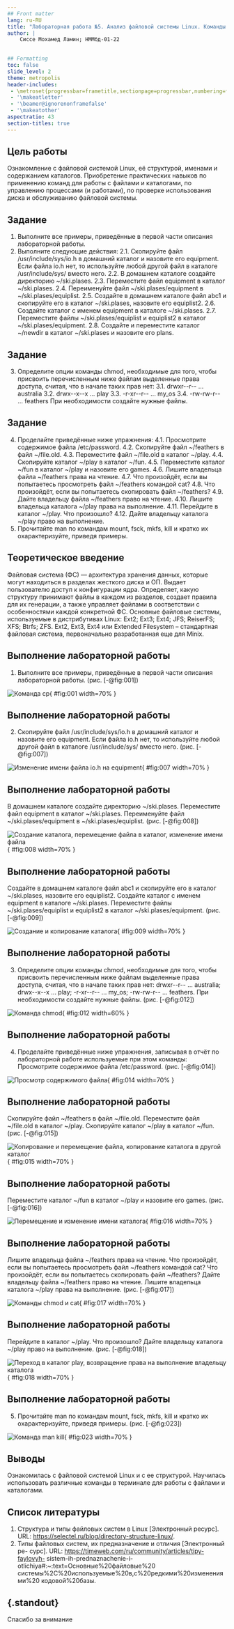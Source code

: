 ```yaml
---
## Front matter
lang: ru-RU
title: "Лабораторная работа №5. Анализ файловой системы Linux. Команды для работы с файлами и каталогами"
author: |
	Сиссе Мохамед Ламин; НММбд-01-22
	

## Formatting
toc: false
slide_level: 2
theme: metropolis
header-includes: 
 - \metroset{progressbar=frametitle,sectionpage=progressbar,numbering=fraction}
 - '\makeatletter'
 - '\beamer@ignorenonframefalse'
 - '\makeatother'
aspectratio: 43
section-titles: true
---
```


## Цель работы

Ознакомление с файловой системой Linux, её структурой, именами и содержанием каталогов. Приобретение практических навыков по применению команд для работы с файлами и каталогами, по управлению процессами (и работами), по проверке использования диска и обслуживанию файловой системы.

## Задание

1. Выполните все примеры, приведённые в первой части описания лабораторной работы.
2. Выполните следующие действия:
2.1. Скопируйте файл /usr/include/sys/io.h в домашний каталог и назовите его
equipment. Если файла io.h нет, то используйте любой другой файл в каталоге
/usr/include/sys/ вместо него.
2.2. В домашнем каталоге создайте директорию ~/ski.plases.
2.3. Переместите файл equipment в каталог ~/ski.plases.
2.4. Переименуйте файл ~/ski.plases/equipment в ~/ski.plases/equiplist.
2.5. Создайте в домашнем каталоге файл abc1 и скопируйте его в каталог
~/ski.plases, назовите его equiplist2.
2.6. Создайте каталог с именем equipment в каталоге ~/ski.plases.
2.7. Переместите файлы ~/ski.plases/equiplist и equiplist2 в каталог
~/ski.plases/equipment.
2.8. Создайте и переместите каталог ~/newdir в каталог ~/ski.plases и назовите
его plans.

## Задание

3. Определите опции команды chmod, необходимые для того, чтобы присвоить перечисленным ниже файлам выделенные права доступа, считая, что в начале таких прав
нет:
3.1. drwxr--r-- ... australia
3.2. drwx--x--x ... play
3.3. -r-xr--r-- ... my_os
3.4. -rw-rw-r-- ... feathers
При необходимости создайте нужные файлы.

## Задание

4. Проделайте приведённые ниже упражнения:
4.1. Просмотрите содержимое файла /etc/password.
4.2. Скопируйте файл ~/feathers в файл ~/file.old.
4.3. Переместите файл ~/file.old в каталог ~/play.
4.4. Скопируйте каталог ~/play в каталог ~/fun.
4.5. Переместите каталог ~/fun в каталог ~/play и назовите его games.
4.6. Лишите владельца файла ~/feathers права на чтение.
4.7. Что произойдёт, если вы попытаетесь просмотреть файл ~/feathers командой
cat?
4.8. Что произойдёт, если вы попытаетесь скопировать файл ~/feathers?
4.9. Дайте владельцу файла ~/feathers право на чтение.
4.10. Лишите владельца каталога ~/play права на выполнение.
4.11. Перейдите в каталог ~/play. Что произошло?
4.12. Дайте владельцу каталога ~/play право на выполнение.
5. Прочитайте man по командам mount, fsck, mkfs, kill и кратко их охарактеризуйте,
приведя примеры.


## Теоретическое введение

Файловая система (ФС) — архитектура хранения данных, которые могут находиться в разделах жесткого диска и ОП. Выдает пользователю доступ к конфигурации ядра. Определяет, какую структуру принимают файлы в каждом из разделов, создает правила для их генерации, а также управляет файлами в соответствии с особенностями каждой конкретной ФС.
Основные файловые системы, используемые в дистрибутивах Linux: Ext2; Ext3; Ext4; JFS; ReiserFS; XFS; Btrfs; ZFS. Ext2, Ext3, Ext4 или Extended Filesystem – стандартная файловая система, первоначально разработанная еще для Minix.

## Выполнение лабораторной работы

1. Выполните все примеры, приведённые в первой части описания лабораторной работы. (рис. [-@fig:001])

![Команда cp](image/1.png){ #fig:001 width=70% }

## Выполнение лабораторной работы

2. Скопируйте файл /usr/include/sys/io.h в домашний каталог и назовите его
equipment. Если файла io.h нет, то используйте любой другой файл в каталоге
/usr/include/sys/ вместо него. (рис. [-@fig:007])

![Изменение имени файла io.h на equipment](image/7.png){ #fig:007 width=70% }

## Выполнение лабораторной работы

В домашнем каталоге создайте директорию ~/ski.plases.
Переместите файл equipment в каталог ~/ski.plases.
Переименуйте файл ~/ski.plases/equipment в ~/ski.plases/equiplist. (рис. [-@fig:008])

![Создание каталога, перемещение файла в каталог, изменение имени файла](image/8.png){ #fig:008 width=70% }

## Выполнение лабораторной работы

Создайте в домашнем каталоге файл abc1 и скопируйте его в каталог
~/ski.plases, назовите его equiplist2.
Создайте каталог с именем equipment в каталоге ~/ski.plases.
Переместите файлы ~/ski.plases/equiplist и equiplist2 в каталог
~/ski.plases/equipment. (рис. [-@fig:009])

![Создание и копирование каталога](image/9.png){ #fig:009 width=70% }

## Выполнение лабораторной работы

3. Определите опции команды chmod, необходимые для того, чтобы присвоить перечисленным ниже файлам выделенные права доступа, считая, что в начале таких прав
нет:
drwxr--r-- ... australia;
drwx--x--x ... play;
-r-xr--r-- ... my_os;
-rw-rw-r-- ... feathers.
При необходимости создайте нужные файлы. (рис. [-@fig:012])

![Команда chmod](image/12.png){ #fig:012 width=60% }

## Выполнение лабораторной работы

4. Проделайте приведённые ниже упражнения, записывая в отчёт по лабораторной
работе используемые при этом команды:
Просмотрите содержимое файла /etc/password. (рис. [-@fig:014])

![Просмотр содержимого файла](image/14.jpeg){ #fig:014 width=70% }

## Выполнение лабораторной работы

Скопируйте файл ~/feathers в файл ~/file.old.
Переместите файл ~/file.old в каталог ~/play.
Скопируйте каталог ~/play в каталог ~/fun.  (рис. [-@fig:015])

![Копирование и перемещение файла, копирование каталога в другой каталог](image/15.jpeg){ #fig:015 width=70% }

## Выполнение лабораторной работы

Переместите каталог ~/fun в каталог ~/play и назовите его games. (рис. [-@fig:016])

![Перемещение и изменение имени каталога](image/16.jpeg){ #fig:016 width=70% }

## Выполнение лабораторной работы

Лишите владельца файла ~/feathers права на чтение.
Что произойдёт, если вы попытаетесь просмотреть файл ~/feathers командой
cat?
Что произойдёт, если вы попытаетесь скопировать файл ~/feathers?
Дайте владельцу файла ~/feathers право на чтение.
Лишите владельца каталога ~/play права на выполнение. (рис. [-@fig:017])

![Команды chmod и cat](image/17.jpeg){ #fig:017 width=70% } 

## Выполнение лабораторной работы

Перейдите в каталог ~/play. Что произошло?
Дайте владельцу каталога ~/play право на выполнение.  (рис. [-@fig:018])

![Переход в каталог play, возвращение права на выполнение владельцу каталога](image/18.jpeg){ #fig:018 width=70% } 

## Выполнение лабораторной работы

5. Прочитайте man по командам mount, fsck, mkfs, kill и кратко их охарактеризуйте,
приведя примеры.  (рис. [-@fig:023])


![Команда man kill](image/23.png){ #fig:023 width=70% }


## Выводы

Ознакомилась с файловой системой Linux и с ее структурой. Научилась использовать различные команды в терминале для работы с файлами и каталогами.

## Список литературы

1. Структура и типы файловых систем в Linux [Электронный ресурс]. URL:
https://selectel.ru/blog/directory-structure-linux/.
2. Типы файловых систем, их предназначение и отличия [Электронный ре-
сурс]. URL: https://timeweb.com/ru/community/articles/tipy-faylovyh-
sistem-ih-prednaznachenie-i-otlichiya#:~:text=Основные%20файловые%20
системы%2C%20используемые%20в,с%20редкими%20изменениями%20
кодовой%20базы.

## {.standout}

Спасибо за внимание

